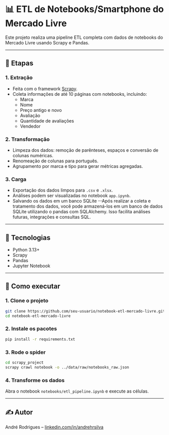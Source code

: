 # 📊 ETL de Notebooks/Smartphone do Mercado Livre

Este projeto realiza uma pipeline ETL completa com dados de notebooks do Mercado Livre usando Scrapy e Pandas.

---

## 🔄 Etapas

### 1. Extração
- Feita com o framework [Scrapy](https://scrapy.org/).
- Coleta informações de até 10 páginas com notebooks, incluindo:
  - Marca
  - Nome
  - Preço antigo e novo
  - Avaliação
  - Quantidade de avaliações
  - Vendedor

### 2. Transformação
- Limpeza dos dados: remoção de parênteses, espaços e conversão de colunas numéricas.
- Renomeação de colunas para português.
- Agrupamento por marca e tipo para gerar métricas agregadas.

### 3. Carga
- Exportação dos dados limpos para `.csv` e `.xlsx`.
- Análises podem ser visualizadas no notebook `app.ipynb`.
- Salvando os dados em um banco SQLite
--Após realizar a coleta e tratamento dos dados, você pode armazená-los em um banco de dados SQLite utilizando o pandas com SQLAlchemy. Isso facilita análises futuras, integrações e consultas SQL.

---

## 🧰 Tecnologias

- Python 3.13+
- Scrapy
- Pandas
- Jupyter Notebook

---

## 🚀 Como executar

### 1. Clone o projeto
```bash
git clone https://github.com/seu-usuario/notebook-etl-mercado-livre.git
cd notebook-etl-mercado-livre
```

### 2. Instale os pacotes
```bash
pip install -r requirements.txt
```

### 3. Rode o spider
```bash
cd scrapy_project
scrapy crawl notebook -o ../data/raw/notebooks_raw.json
```

### 4. Transforme os dados
Abra o notebook `notebooks/etl_pipeline.ipynb` e execute as células.

---

## ✍️ Autor
André Rodrigues – [linkedin.com/in/andrehrsilva](https://linkedin.com/in/andrehrsilva)
